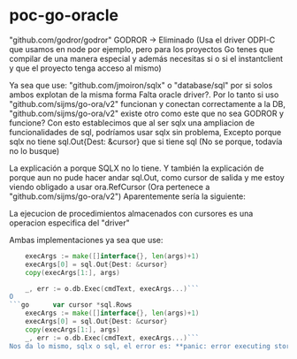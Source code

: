 # poc-go-oracle
"github.com/godror/godror" GODROR -> Eliminado (Usa el driver ODPI-C que usamos en node por ejemplo, pero para los proyectos Go tenes que compilar de una manera especial y además necesitas si o si el instantclient y que el proyecto tenga acceso al mismo)


Ya sea que use: "github.com/jmoiron/sqlx" o "database/sql" por si solos ambos explotan de la misma forma Falta oracle driver?. Por lo tanto si uso "github.com/sijms/go-ora/v2" funcionan y conectan correctamente a la DB, "github.com/sijms/go-ora/v2" existe otro como este que no sea GODROR y funcione?
Con esto establecimos que al ser sqlx una ampliacion de funcionalidades de sql, podríamos usar sqlx sin problema, Excepto porque sqlx no tiene sql.Out{Dest: &cursor}  que si tiene sql (No se porque, todavía no lo busque) 


La explicación a porque SQLX no lo tiene. Y también la explicación de porque aun no pude hacer andar sql.Out, como cursor de salida y me estoy viendo obligado a usar ora.RefCursor (Ora pertenece a "github.com/sijms/go-ora/v2")
Aparentemente sería la siguiente:

La ejecucion de procedimientos almacenados con cursores es una operacion especifica del "driver"

Ambas implementaciones ya sea que use:
```go    var cursor *sqlx.Rows
    execArgs := make([]interface{}, len(args)+1)
    execArgs[0] = sql.Out{Dest: &cursor}
    copy(execArgs[1:], args)

    _, err := o.db.Exec(cmdText, execArgs...)```
O
```go      var cursor *sql.Rows
    execArgs := make([]interface{}, len(args)+1)
    execArgs[0] = sql.Out{Dest: &cursor}
    copy(execArgs[1:], args)
    _, err := o.db.Exec(cmdText, execArgs...)```
Nos da lo mismo, sqlx o sql, el error es: **panic: error executing stored procedure: unsupported go type**

